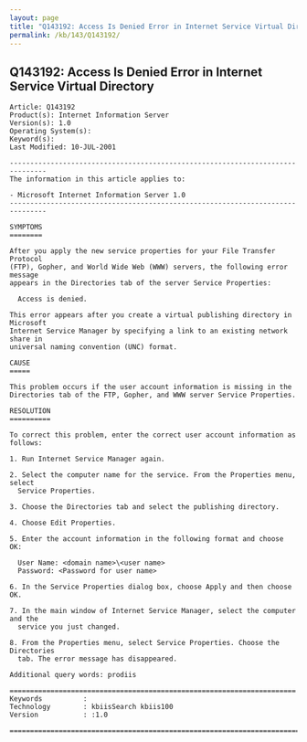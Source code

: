 ```yaml
---
layout: page
title: "Q143192: Access Is Denied Error in Internet Service Virtual Directory"
permalink: /kb/143/Q143192/
---
```


## Q143192: Access Is Denied Error in Internet Service Virtual Directory

	Article: Q143192
	Product(s): Internet Information Server
	Version(s): 1.0
	Operating System(s): 
	Keyword(s): 
	Last Modified: 10-JUL-2001
	
	-------------------------------------------------------------------------------
	The information in this article applies to:
	
	- Microsoft Internet Information Server 1.0 
	-------------------------------------------------------------------------------
	
	SYMPTOMS
	========
	
	After you apply the new service properties for your File Transfer Protocol
	(FTP), Gopher, and World Wide Web (WWW) servers, the following error message
	appears in the Directories tab of the server Service Properties:
	
	  Access is denied.
	
	This error appears after you create a virtual publishing directory in Microsoft
	Internet Service Manager by specifying a link to an existing network share in
	universal naming convention (UNC) format.
	
	CAUSE
	=====
	
	This problem occurs if the user account information is missing in the
	Directories tab of the FTP, Gopher, and WWW server Service Properties.
	
	RESOLUTION
	==========
	
	To correct this problem, enter the correct user account information as follows:
	
	1. Run Internet Service Manager again.
	
	2. Select the computer name for the service. From the Properties menu, select
	  Service Properties.
	
	3. Choose the Directories tab and select the publishing directory.
	
	4. Choose Edit Properties.
	
	5. Enter the account information in the following format and choose OK:
	
	  User Name: <domain name>\<user name>
	  Password: <Password for user name>
	
	6. In the Service Properties dialog box, choose Apply and then choose OK.
	
	7. In the main window of Internet Service Manager, select the computer and the
	  service you just changed.
	
	8. From the Properties menu, select Service Properties. Choose the Directories
	  tab. The error message has disappeared.
	
	Additional query words: prodiis
	
	======================================================================
	Keywords          :  
	Technology        : kbiisSearch kbiis100
	Version           : :1.0
	
	=============================================================================
	
